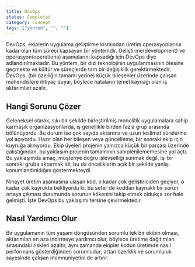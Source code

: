 ```yaml
---
title: DevOps
status: Completed
category: concept
tags: ["yöntem", "", ""]
---
```


DevOps, ekiplerin uygulama geliştirme kısmından üretim operasyonlarına kadar olan tüm süreci kapsayan bir yöntemdir. Geliştirme(development) ve operasyon(operations) aşamalarını kapsadığı için DevOps diye adlandırılmaktadır. Bu yöntem, bir dizi teknolojinin uygulanmasının ötesine geçmekte ve kültür ve süreçlerde tam bir değişiklik gerektirmektedir. DevOps, (bir özelliğin tamamı yerine) küçük bileşenler üzerinde çalışan mühendislere ihtiyaç duyar, böylece hataların temel kaynağı olan iş aktarımları azalır.

## Hangi Sorunu Çözer

Geleneksel olarak, sıkı bir şekilde birleştirilmiş monolitik uygulamalara sahip karmaşık organizasyonlarda, iş genellikle birden fazla grup arasında bölünüyordu. Bu durum ise çok sayıda aktarıma ve uzun teslimat sürelerine yol açıyordu. Hazır olan her bileşen veya güncelleme, bir sonraki ekip için kuyruğa alınıyordu. Ekip üyeleri projenin yalnızca küçük bir parçası üzerinde çalıştığından, bu yaklaşım projenin tamamının sahiplenilememesine yol açtı. Bu yaklaşımda amaç, müşteriye doğru işlevselliği sunmak değil, işi bir sonraki gruba aktarmak idi; bu da önceliklerin açık bir şekilde yanlış konumlandırıldığını göstermekteydi.

Nihayet üretim aşamasına ulaşan kod, o kadar çok geliştiriciden geçiyor, o kadar çok kuyrukta bekliyordu ki, bu sefer de koddan kaynaklı bir sorun ortaya çıkması durumunda sorunun kökenini takip etmek oldukça zor hale gelmişti. İşte DevOps bu yaklaşımı tersine çevirmektedir.

## Nasıl Yardımcı Olur

Bir uygulamanın tüm yaşam döngüsünden sorumlu tek bir ekibin olması, aktarımları en aza indirmeye yardımcı olur, böylece üretime dağıtımları sırasındaki riskleri azaltır, aynı zamanda ekipler kodun üretimde nasıl performans gösterdiğinden sorumludur; artan özerklik ve sorumluluk sayesinde çalışan memnuniyetini de artırır.
